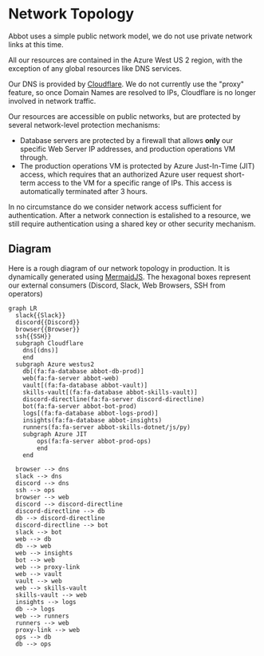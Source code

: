 # Network Topology

Abbot uses a simple public network model, we do not use private network links at this time.

All our resources are contained in the Azure West US 2 region, with the exception of any global resources like DNS services.

Our DNS is provided by [Cloudflare](https://cloudflare.com). We do not currently use the "proxy" feature, so once Domain Names are resolved to IPs, Cloudflare is no longer involved in network traffic.

Our resources are accessible on public networks, but are protected by several network-level protection mechanisms:

* Database servers are protected by a firewall that allows **only** our specific Web Server IP addresses, and production operations VM through.
* The production operations VM is protected by Azure Just-In-Time (JIT) access, which requires that an authorized Azure user request short-term access to the VM for a specific range of IPs. This access is automatically terminated after 3 hours.

In no circumstance do we consider network access sufficient for authentication. After a network connection is estalished to a resource, we still require authentication using a shared key or other security mechanism.

## Diagram

Here is a rough diagram of our network topology in production. It is dynamically generated using [MermaidJS](https://mermaid-js.github.io/). The hexagonal boxes represent our external consumers (Discord, Slack, Web Browsers, SSH from operators)

```mermaid
graph LR
  slack{{Slack}}
  discord{{Discord}}
  browser{{Browser}}
  ssh{{SSH}}
  subgraph Cloudflare
    dns[(dns)]
    end
  subgraph Azure westus2
    db[(fa:fa-database abbot-db-prod)]
    web(fa:fa-server abbot-web)
    vault[(fa:fa-database abbot-vault)]
    skills-vault[(fa:fa-database abbot-skills-vault)]
    discord-directline(fa:fa-server discord-directline)
    bot(fa:fa-server abbot-bot-prod)
    logs[(fa:fa-database abbot-logs-prod)]
    insights(fa:fa-database abbot-insights)
    runners(fa:fa-server abbot-skills-dotnet/js/py)
    subgraph Azure JIT
        ops(fa:fa-server abbot-prod-ops)
        end
    end

  browser --> dns
  slack --> dns
  discord --> dns
  ssh --> ops
  browser --> web
  discord --> discord-directline
  discord-directline --> db
  db --> discord-directline
  discord-directline --> bot
  slack --> bot
  web --> db
  db --> web
  web --> insights
  bot --> web
  web --> proxy-link
  web --> vault
  vault --> web
  web --> skills-vault
  skills-vault --> web
  insights --> logs
  db --> logs
  web --> runners
  runners --> web
  proxy-link --> web
  ops --> db
  db --> ops
```
